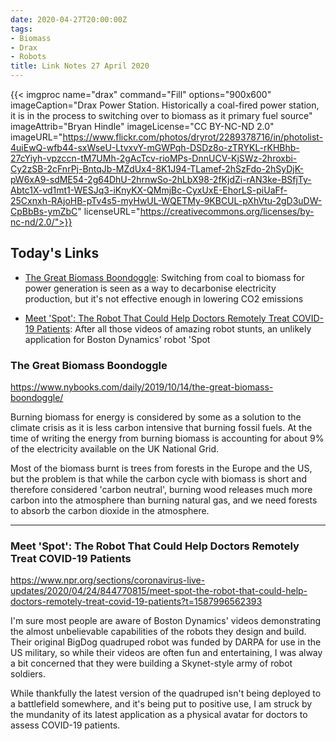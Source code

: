 ```yaml
---
date: 2020-04-27T20:00:00Z
tags:
- Biomass
- Drax
- Robots
title: Link Notes 27 April 2020
---
```



{{< imgproc
    name="drax"
    command="Fill"
    options="900x600"
    imageCaption="Drax Power Station. Historically a coal-fired power station, it is in the process to switching over to biomass as it primary fuel source"
    imageAttrib="Bryan Hindle"
    imageLicense="CC BY-NC-ND 2.0"
    imageURL="https://www.flickr.com/photos/dryrot/2289378716/in/photolist-4uiEwQ-wfb44-sxWseU-LtvxvY-mGWPqh-DSDz8o-zTRYKL-rKHBhb-27cYiyh-vpzccn-tM7UMh-2gAcTcv-rioMPs-DnnUCV-KjSWz-2hroxbi-Cy2zSB-2cFnrPj-BntqJb-MZdUx4-8K1J94-TLamef-2hSzFdo-2hSyDjK-pW6xA9-sdME54-2g64DhU-2hrnwSo-2hLbX98-2fKjdZi-rAN3ke-BSfjTy-Abtc1X-vd1mt1-WESJq3-iKnyKX-QMmjBc-CyxUxE-EhorLS-piUaFf-25Cxnxh-RAjoHB-pTv4s5-myHwUL-WQETMy-9KBCUL-pXhVtu-2gD3uDW-CpBbBs-ymZbC"
    licenseURL="https://creativecommons.org/licenses/by-nc-nd/2.0/">}}

## Today's Links

* [The Great Biomass Boondoggle](/blog/links/2020/04/27/#the-great-biomass-boondoggle): Switching from coal to biomass for power generation is seen as a way to decarbonise electricity production, but it's not effective enough in lowering CO2 emissions

* [Meet 'Spot': The Robot That Could Help Doctors Remotely Treat COVID-19 Patients](/blog/links/2020/04/27/#meet-spot-the-robot-that-could-help-doctors-remotely-treat-covid-19-patients): After all those videos of amazing robot stunts, an unlikely application for Boston Dynamics' robot 'Spot

<!--more-->

### The Great Biomass Boondoggle

https://www.nybooks.com/daily/2019/10/14/the-great-biomass-boondoggle/

Burning biomass for energy is considered by some as a solution to the climate crisis as it is less carbon intensive that burning fossil fuels. At the time of writing the energy from burning biomass is accounting for about 9% of the electricity available on the UK National Grid.

Most of the biomass burnt is trees from forests in the Europe and the US, but the problem is that while the carbon cycle with biomass is short and therefore considered 'carbon neutral', burning wood releases much more carbon into the atmosphere than burning natural gas, and we need forests to absorb the carbon dioxide in the atmosphere. 

---

### Meet 'Spot': The Robot That Could Help Doctors Remotely Treat COVID-19 Patients

https://www.npr.org/sections/coronavirus-live-updates/2020/04/24/844770815/meet-spot-the-robot-that-could-help-doctors-remotely-treat-covid-19-patients?t=1587996562393

I'm sure most people are aware of Boston Dynamics' videos demonstrating the almost unbelievable capabilities of the robots they design and build. Their original BigDog quadruped robot was funded by DARPA for use in the US military, so while their videos are often fun and entertaining, I was alway a bit concerned that they were building a Skynet-style army of robot soldiers.

While thankfully the latest version of the quadruped isn't being deployed to a battlefield somewhere, and it's being put to positive use, I am struck by the mundanity of its latest application as a physical avatar for doctors to assess COVID-19 patients.
